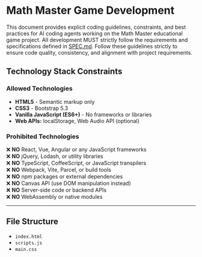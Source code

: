# Math Master Game Development

This document provides explicit coding guidelines, constraints, and best practices for AI coding agents working on the Math Master educational game project. All development MUST strictly follow the requirements and specifications defined in [SPEC.md](./SPEC.md). Follow these guidelines strictly to ensure code quality, consistency, and alignment with project requirements.

## Technology Stack Constraints

### Allowed Technologies

- **HTML5** - Semantic markup only
- **CSS3** - Bootstrap 5.3
- **Vanilla JavaScript (ES6+)** - No frameworks or libraries
- **Web APIs:** localStorage, Web Audio API (optional)

### Prohibited Technologies

❌ **NO** React, Vue, Angular or any JavaScript frameworks  
❌ **NO** jQuery, Lodash, or utility libraries  
❌ **NO** TypeScript, CoffeeScript, or JavaScript transpilers  
❌ **NO** Webpack, Vite, Parcel, or build tools  
❌ **NO** npm packages or external dependencies  
❌ **NO** Canvas API (use DOM manipulation instead)  
❌ **NO** Server-side code or backend APIs  
❌ **NO** WebAssembly or native modules

---

## File Structure

- `index.html`
- `scripts.js`
- `main.css`
